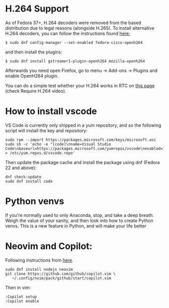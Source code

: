 # H.264 Support

As of Fedora 37+, H.264 decoders were removed from the based distribution due to legal reasons (alongside H.265). To install alternative H.264 decoders, you can follow the instructions found [here:](https://fedoraproject.org/wiki/OpenH264)

```
$ sudo dnf config-manager --set-enabled fedora-cisco-openh264
```

and then install the plugins:

```
$ sudo dnf install gstreamer1-plugin-openh264 mozilla-openh264
```

Afterwards you need open Firefox, go to menu -> Add-ons -> Plugins and enable OpenH264 plugin.

You can do a simple test whether your H.264 works in RTC on [this page](https://mozilla.github.io/webrtc-landing/pc_test.html) (check Require H.264 video). 



# How to install vscode
VS Code is currently only shipped in a yum repository, and so the following script will install the key and repository:

```
sudo rpm --import https://packages.microsoft.com/keys/microsoft.asc
sudo sh -c 'echo -e "[code]\nname=Visual Studio Code\nbaseurl=https://packages.microsoft.com/yumrepos/vscode\nenabled=1\ngpgcheck=1\ngpgkey=https://packages.microsoft.com/keys/microsoft.asc" > /etc/yum.repos.d/vscode.repo'
```

Then update the package cache and install the package using dnf (Fedora 22 and above):

```
dnf check-update
sudo dnf install code
```


# Python venvs

If you're normally used to only Anaconda, stop, and take a deep breath. Weigh the value of your sanity, and then look into how to create Python venvs. This is a new feature in Python, and will make your life better



# Neovim and Copilot:

Following instructions from [here](https://docs.github.com/en/copilot/getting-started-with-github-copilot/getting-started-with-github-copilot-in-neovim).

```
sudo dnf install nodejs neovim
git clone https://github.com/github/copilot.vim \
   ~/.config/nvim/pack/github/start/copilot.vim
```

Then in vim:

```
:Copilot setup
:Copilot enable
```
